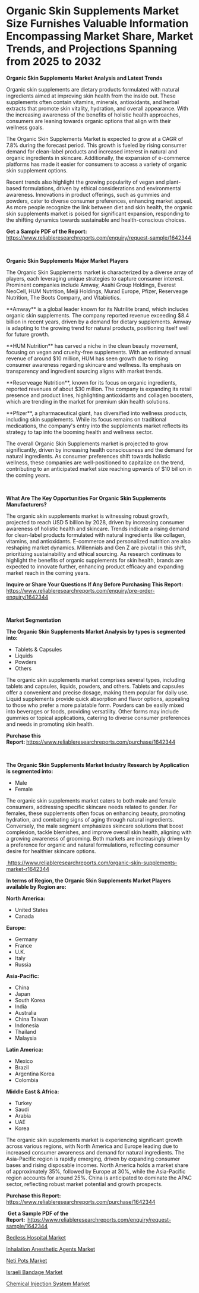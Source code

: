 <p><h1>Organic Skin Supplements Market Size Furnishes Valuable Information Encompassing Market Share, Market Trends, and Projections Spanning from 2025 to 2032</h1></p><p><strong>Organic Skin Supplements Market Analysis and Latest Trends</strong></p>
<p><p>Organic skin supplements are dietary products formulated with natural ingredients aimed at improving skin health from the inside out. These supplements often contain vitamins, minerals, antioxidants, and herbal extracts that promote skin vitality, hydration, and overall appearance. With the increasing awareness of the benefits of holistic health approaches, consumers are leaning towards organic options that align with their wellness goals.</p><p>The Organic Skin Supplements Market is expected to grow at a CAGR of 7.8% during the forecast period. This growth is fueled by rising consumer demand for clean-label products and increased interest in natural and organic ingredients in skincare. Additionally, the expansion of e-commerce platforms has made it easier for consumers to access a variety of organic skin supplement options. </p><p>Recent trends also highlight the growing popularity of vegan and plant-based formulations, driven by ethical considerations and environmental awareness. Innovations in product offerings, such as gummies and powders, cater to diverse consumer preferences, enhancing market appeal. As more people recognize the link between diet and skin health, the organic skin supplements market is poised for significant expansion, responding to the shifting dynamics towards sustainable and health-conscious choices.</p></p>
<p><strong>Get a Sample PDF of the Report:&nbsp;</strong> <a href="https://www.reliableresearchreports.com/enquiry/request-sample/1642344?utm_campaign=12&utm_medium=2&utm_source=Github&utm_content=ia&utm_term=05042025&utm_id=organic-skin-supplements">https://www.reliableresearchreports.com/enquiry/request-sample/1642344</a></p>
<p>&nbsp;</p>
<p><strong>Organic Skin Supplements Major Market Players</strong></p>
<p><p>The Organic Skin Supplements market is characterized by a diverse array of players, each leveraging unique strategies to capture consumer interest. Prominent companies include Amway, Asahi Group Holdings, Everest NeoCell, HUM Nutrition, Meiji Holdings, Murad Europe, Pfizer, Reserveage Nutrition, The Boots Company, and Vitabiotics.</p><p>**Amway** is a global leader known for its Nutrilite brand, which includes organic skin supplements. The company reported revenue exceeding $8.4 billion in recent years, driven by a demand for dietary supplements. Amway is adapting to the growing trend for natural products, positioning itself well for future growth.</p><p>**HUM Nutrition** has carved a niche in the clean beauty movement, focusing on vegan and cruelty-free supplements. With an estimated annual revenue of around $10 million, HUM has seen growth due to rising consumer awareness regarding skincare and wellness. Its emphasis on transparency and ingredient sourcing aligns with market trends.</p><p>**Reserveage Nutrition**, known for its focus on organic ingredients, reported revenues of about $30 million. The company is expanding its retail presence and product lines, highlighting antioxidants and collagen boosters, which are trending in the market for premium skin health solutions.</p><p>**Pfizer**, a pharmaceutical giant, has diversified into wellness products, including skin supplements. While its focus remains on traditional medications, the company's entry into the supplements market reflects its strategy to tap into the booming health and wellness sector.</p><p>The overall Organic Skin Supplements market is projected to grow significantly, driven by increasing health consciousness and the demand for natural ingredients. As consumer preferences shift towards holistic wellness, these companies are well-positioned to capitalize on the trend, contributing to an anticipated market size reaching upwards of $10 billion in the coming years.</p></p>
<p>&nbsp;</p>
<p><strong>What Are The Key Opportunities For Organic Skin Supplements Manufacturers?</strong></p>
<p><p>The organic skin supplements market is witnessing robust growth, projected to reach USD 5 billion by 2028, driven by increasing consumer awareness of holistic health and skincare. Trends indicate a rising demand for clean-label products formulated with natural ingredients like collagen, vitamins, and antioxidants. E-commerce and personalized nutrition are also reshaping market dynamics. Millennials and Gen Z are pivotal in this shift, prioritizing sustainability and ethical sourcing. As research continues to highlight the benefits of organic supplements for skin health, brands are expected to innovate further, enhancing product efficacy and expanding market reach in the coming years.</p></p>
<p><strong>Inquire or Share Your Questions If Any Before Purchasing This Report:</strong> <a href="https://www.reliableresearchreports.com/enquiry/pre-order-enquiry/1642344?utm_campaign=12&utm_medium=2&utm_source=Github&utm_content=ia&utm_term=05042025&utm_id=organic-skin-supplements">https://www.reliableresearchreports.com/enquiry/pre-order-enquiry/1642344</a></p>
<p>&nbsp;</p>
<p><strong>Market Segmentation</strong></p>
<p><strong>The Organic Skin Supplements Market Analysis by types is segmented into:</strong></p>
<p><ul><li>Tablets & Capsules</li><li>Liquids</li><li>Powders</li><li>Others</li></ul></p>
<p><p>The organic skin supplements market comprises several types, including tablets and capsules, liquids, powders, and others. Tablets and capsules offer a convenient and precise dosage, making them popular for daily use. Liquid supplements provide quick absorption and flavor options, appealing to those who prefer a more palatable form. Powders can be easily mixed into beverages or foods, providing versatility. Other forms may include gummies or topical applications, catering to diverse consumer preferences and needs in promoting skin health.</p></p>
<p><strong>Purchase this Report:&nbsp;</strong><a href="https://www.reliableresearchreports.com/purchase/1642344?utm_campaign=12&utm_medium=2&utm_source=Github&utm_content=ia&utm_term=05042025&utm_id=organic-skin-supplements">https://www.reliableresearchreports.com/purchase/1642344</a></p>
<p>&nbsp;</p>
<p><strong>The Organic Skin Supplements Market Industry Research by Application is segmented into:</strong></p>
<p><ul><li>Male</li><li>Female</li></ul></p>
<p><p>The organic skin supplements market caters to both male and female consumers, addressing specific skincare needs related to gender. For females, these supplements often focus on enhancing beauty, promoting hydration, and combating signs of aging through natural ingredients. Conversely, the male segment emphasizes skincare solutions that boost complexion, tackle blemishes, and improve overall skin health, aligning with a growing awareness of grooming. Both markets are increasingly driven by a preference for organic and natural formulations, reflecting consumer desire for healthier skincare options.</p></p>
<p><a href="https://www.reliableresearchreports.com/organic-skin-supplements-market-r1642344?utm_campaign=12&utm_medium=2&utm_source=Github&utm_content=ia&utm_term=05042025&utm_id=organic-skin-supplements">&nbsp;https://www.reliableresearchreports.com/organic-skin-supplements-market-r1642344</a></p>
<p><strong>In terms of Region, the Organic Skin Supplements Market Players available by Region are:</strong></p>
<p>
    <p> <strong> North America: </strong>
        <ul>
            <li>United States</li>
            <li>Canada</li>
        </ul>
        </p> 
    <p> <strong> Europe: </strong>
        <ul>
            <li>Germany</li>
            <li>France</li>
            <li>U.K.</li>
            <li>Italy</li>
            <li>Russia</li>
        </ul>
        </p> 
    <p> <strong> Asia-Pacific: </strong>
        <ul>
            <li>China</li>
            <li>Japan</li>
            <li>South Korea</li>
            <li>India</li>
            <li>Australia</li>
            <li>China Taiwan</li>
            <li>Indonesia</li>
            <li>Thailand</li>
            <li>Malaysia</li>
        </ul>
        </p> 
    <p> <strong> Latin America: </strong>
        <ul>
            <li>Mexico</li>
            <li>Brazil</li>
            <li>Argentina Korea</li>
            <li>Colombia</li>
        </ul>
        </p> 
    <p> <strong> Middle East & Africa: </strong>
        <ul>
            <li>Turkey</li>
            <li>Saudi</li>
            <li>Arabia</li>
            <li>UAE</li>
            <li>Korea</li>
        </ul>
    </p>
    </p>
<p><p>The organic skin supplements market is experiencing significant growth across various regions, with North America and Europe leading due to increased consumer awareness and demand for natural ingredients. The Asia-Pacific region is rapidly emerging, driven by expanding consumer bases and rising disposable incomes. North America holds a market share of approximately 35%, followed by Europe at 30%, while the Asia-Pacific region accounts for around 25%. China is anticipated to dominate the APAC sector, reflecting robust market potential and growth prospects.</p></p>
<p><strong>Purchase this Report: </strong><a href="https://www.reliableresearchreports.com/purchase/1642344?utm_campaign=12&utm_medium=2&utm_source=Github&utm_content=ia&utm_term=05042025&utm_id=organic-skin-supplements">https://www.reliableresearchreports.com/purchase/1642344</a></p>
<p>&nbsp;<strong>Get a Sample PDF of the Report:&nbsp;&nbsp;</strong><a href="https://www.reliableresearchreports.com/enquiry/request-sample/1642344?utm_campaign=12&utm_medium=2&utm_source=Github&utm_content=ia&utm_term=05042025&utm_id=organic-skin-supplements">https://www.reliableresearchreports.com/enquiry/request-sample/1642344</a></p>
<p><strong></strong></p>
<p><p><a href="https://www.linkedin.com/pulse/projected-revenue-demand-bedless-hospital-market-53-cagr-growth-i8dge?utm_campaign=12&utm_medium=2&utm_source=Github&utm_content=ia&utm_term=05042025&utm_id=organic-skin-supplements">Bedless Hospital Market</a></p><p><a href="https://www.linkedin.com/pulse/comprehensive-overview-inhalation-anesthetic-agents-market-ghy1e?utm_campaign=12&utm_medium=2&utm_source=Github&utm_content=ia&utm_term=05042025&utm_id=organic-skin-supplements">Inhalation Anesthetic Agents Market</a></p><p><a href="https://github.com/lamlebienz7j/Market-Research-Report-List-1/blob/main/neti-pots-market.md?utm_campaign=12&utm_medium=2&utm_source=Github&utm_content=ia&utm_term=05042025&utm_id=organic-skin-supplements">Neti Pots Market</a></p><p><a href="https://github.com/haajipauget/Market-Research-Report-List-1/blob/main/israeli-bandage-market.md?utm_campaign=12&utm_medium=2&utm_source=Github&utm_content=ia&utm_term=05042025&utm_id=organic-skin-supplements">Israeli Bandage Market</a></p><p><a href="https://www.linkedin.com/pulse/detailed-analysis-chemical-injection-system-market-growth-bg5xe?utm_campaign=12&utm_medium=2&utm_source=Github&utm_content=ia&utm_term=05042025&utm_id=organic-skin-supplements">Chemical Injection System Market</a></p></p>